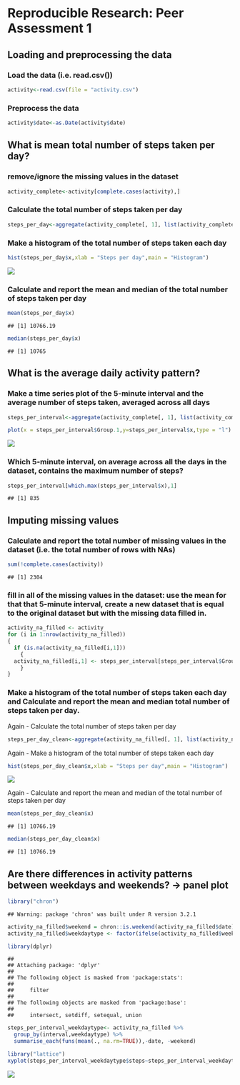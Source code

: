 # Reproducible Research: Peer Assessment 1


## Loading and preprocessing the data

### Load the data (i.e. read.csv())


```r
activity<-read.csv(file = "activity.csv")
```

### Preprocess the data


```r
activity$date<-as.Date(activity$date)
```


## What is mean total number of steps taken per day?

### remove/ignore the missing values in the dataset


```r
activity_complete<-activity[complete.cases(activity),]
```

### Calculate the total number of steps taken per day


```r
steps_per_day<-aggregate(activity_complete[, 1], list(activity_complete$date), sum)
```

### Make a histogram of the total number of steps taken each day


```r
hist(steps_per_day$x,xlab = "Steps per day",main = "Histogram")
```

![](PA1_template_files/figure-html/unnamed-chunk-5-1.png) 

### Calculate and report the mean and median of the total number of steps taken per day


```r
mean(steps_per_day$x)
```

```
## [1] 10766.19
```

```r
median(steps_per_day$x)
```

```
## [1] 10765
```



## What is the average daily activity pattern?

### Make a time series plot of the 5-minute interval and the average number of steps taken, averaged across all days


```r
steps_per_interval<-aggregate(activity_complete[, 1], list(activity_complete$interval), mean)

plot(x = steps_per_interval$Group.1,y=steps_per_interval$x,type = "l")
```

![](PA1_template_files/figure-html/unnamed-chunk-7-1.png) 


### Which 5-minute interval, on average across all the days in the dataset, contains the maximum number of steps?


```r
steps_per_interval[which.max(steps_per_interval$x),1]
```

```
## [1] 835
```

## Imputing missing values

### Calculate and report the total number of missing values in the dataset (i.e. the total number of rows with NAs)


```r
sum(!complete.cases(activity))
```

```
## [1] 2304
```

### fill in all of the missing values in the dataset: use the mean for that that 5-minute interval, create a new dataset that is equal to the original dataset but with the missing data filled in.


```r
activity_na_filled <- activity
for (i in 1:nrow(activity_na_filled))
{
  if (is.na(activity_na_filled[i,1]))
    {
  activity_na_filled[i,1] <- steps_per_interval[steps_per_interval$Group.1==activity_na_filled[i,3] ,2]
    }
}
```

### Make a histogram of the total number of steps taken each day and Calculate and report the mean and median total number of steps taken per day.

Again - Calculate the total number of steps taken per day


```r
steps_per_day_clean<-aggregate(activity_na_filled[, 1], list(activity_na_filled$date), sum)
```

Again - Make a histogram of the total number of steps taken each day


```r
hist(steps_per_day_clean$x,xlab = "Steps per day",main = "Histogram")
```

![](PA1_template_files/figure-html/unnamed-chunk-12-1.png) 

Again - Calculate and report the mean and median of the total number of steps taken per day


```r
mean(steps_per_day_clean$x)
```

```
## [1] 10766.19
```

```r
median(steps_per_day_clean$x)
```

```
## [1] 10766.19
```


## Are there differences in activity patterns between weekdays and weekends? -> panel plot


```r
library("chron")
```

```
## Warning: package 'chron' was built under R version 3.2.1
```

```r
activity_na_filled$weekend = chron::is.weekend(activity_na_filled$date)
activity_na_filled$weekdaytype <- factor(ifelse(activity_na_filled$weekend,"weekend","weekday"))

library(dplyr)
```

```
## 
## Attaching package: 'dplyr'
## 
## The following object is masked from 'package:stats':
## 
##     filter
## 
## The following objects are masked from 'package:base':
## 
##     intersect, setdiff, setequal, union
```

```r
steps_per_interval_weekdaytype<- activity_na_filled %>%
  group_by(interval,weekdaytype) %>%
  summarise_each(funs(mean(., na.rm=TRUE)),-date, -weekend)

library("lattice") 
xyplot(steps_per_interval_weekdaytype$steps~steps_per_interval_weekdaytype$interval|steps_per_interval_weekdaytype$weekdaytype,type = "l")
```

![](PA1_template_files/figure-html/unnamed-chunk-14-1.png) 
